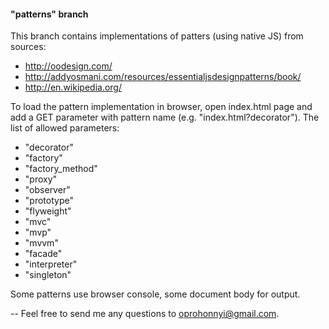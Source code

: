 #### "patterns" branch
This branch contains implementations of patters (using native JS) from sources:
- http://oodesign.com/
- http://addyosmani.com/resources/essentialjsdesignpatterns/book/
- http://en.wikipedia.org/

To load the pattern implementation in browser, open index.html page and add a GET parameter with pattern name (e.g. "index.html?decorator").
The list of allowed parameters:
- "decorator"
- "factory"
- "factory_method"
- "proxy"
- "observer"
- "prototype"
- "flyweight"
- "mvc"
- "mvp"
- "mvvm"
- "facade"
- "interpreter"
- "singleton"

Some patterns use browser console, some document body for output.


--
Feel free to send me any questions to oprohonnyi@gmail.com.
